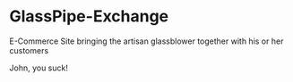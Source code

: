 # GlassPipe-Exchange
E-Commerce Site bringing the artisan glassblower together with his or her customers

John, you suck!
